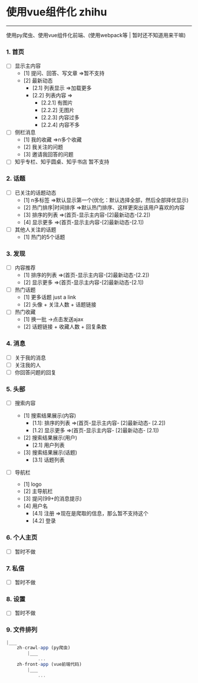 # 使用vue组件化 zhihu

---------

使用py爬虫、使用vue组件化前端、(使用webpack等 | 暂时还不知道用来干嘛)

### 1. 首页
- [ ] 显示主内容
	- [1] 提问、回答、写文章 =>暂不支持
	- [2] 最新动态
		- [2.1] 列表显示 =>加载更多
		- [2.2] 列表内容 =>
			- [2.2.1] 有图片
			- [2.2.2] 无图片
			- [2.2.3] 内容过多
			- [2.2.4] 内容不多
- [ ] 侧栏消息
	- [1] 我的收藏 =>n多个收藏
	- [2] 我关注的问题
	- [3] 邀请我回答的问题
- [ ] 知乎专栏、知乎圆桌、知乎书店 暂不支持

### 2. 话题
- [ ] 已关注的话题动态
	- [1] n多标签 =>默认显示第一个(优化：默认选择全部，然后全部择优显示)
	- [2] 热门排序|时间排序 =>默认热门排序、这样更突出该用户喜欢的内容
	- [3] 排序的列表 =>(首页-显示主内容-[2]最新动态-[2.2])
	- [4] 显示更多   =>(首页-显示主内容-[2]最新动态-[2.1])
- [ ] 其他人关注的话题 
	- [1] 热门的5个话题

### 3. 发现
- [ ] 内容推荐
	- [1] 排序的列表 =>(首页-显示主内容-[2]最新动态-[2.2])
	- [2] 显示更多   =>(首页-显示主内容-[2]最新动态-[2.1])
- [ ] 热门话题
	- [1] 更多话题 just a link
	- [2] 头像 + 关注人数 + 话题链接
- [ ] 热门收藏
	- [1] 换一批 ->点击发送ajax
	- [2] 话题链接 + 收藏人数 + 回复条数

### 4. 消息
- [ ] 关于我的消息
- [ ] 关注我的人
- [ ] 你回答问题的回复

### 5. 头部
- [ ] 搜索内容
	- [1] 搜索结果展示(内容)
		- [1.1]: 排序的列表 =>(首页-显示主内容- [2]最新动态- [2.2])
		- [1.2] 显示更多   =>(首页-显示主内容- [2]最新动态- [2.1])
	- [2] 搜索结果展示(用户)
		- [2.1] 用户列表
	- [3] 搜索结果展示(话题)
		- [3.1] 话题列表

- [ ] 导航栏
	- [1] logo 
	- [2] 主导航栏
	- [3] 提问(99+的消息提示)
	- [4] 用户名
		- [4.1] 注册 =>现在是爬取的信息，那么暂不支持这个
		- [4.2] 登录

### 6. 个人主页
- [ ] 暂时不做 

### 7. 私信
- [ ] 暂时不做

### 8. 设置
- [ ] 暂时不做

### 9. 文件排列
``` javascript
|___
	zh-crawl-app (py爬虫)
		|___
			...
	zh-front-app (vue前端代码)
		|___
			...
```